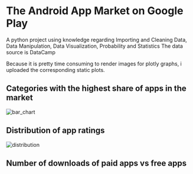 # The Android App Market on Google Play
A python project using knowledge regarding Importing and Cleaning Data, Data Manipulation, Data Visualization, Probability and Statistics The data source is DataCamp


Because it is pretty time consuming to render images for plotly graphs, i uploaded the corresponding static plots.

## Categories with the highest share of apps in the market
![bar_chart](https://user-images.githubusercontent.com/65306351/119234120-de778380-bb34-11eb-9e56-6e58123938bb.PNG)

## Distribution of app ratings
![distribution](https://user-images.githubusercontent.com/65306351/119234232-783f3080-bb35-11eb-8146-daf16af8b83a.PNG)

## Number of downloads of paid apps vs free apps
